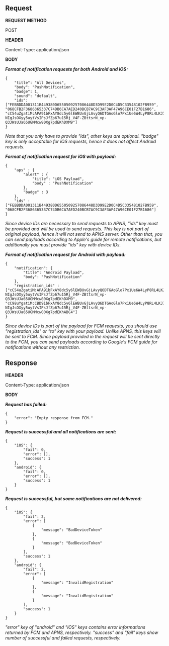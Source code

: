 ## Request ##

**REQUEST METHOD**

POST

**HEADER**

Content-Type: application/json

**BODY**

***Format of notification requests for both Android and iOS:***

<pre><code>{
    "title": "All Devices",
    "body": "PushNotification",
    "badge": 1,
    "sound": "default",
    "ids": ["FEBBDDA001311B449380D6550509257086448D3D99E2D0C4D5C33548102FB959", "068CFB2F3686365337C74DB6CA7AED240BCB7AC9C3AF3AF47A96CE01F27B1686", "cC54uZgatiM:APA91bFxAY8dc5y6lEWBUvGjLAvyQ6DTGAoGlo7Px1Ue6W4LyP8RL4LKJ7w2_KVL-NIgJsOXyy5uytVsIPsJfZp67u15Rj_V4F-ZBttsrN_vp-Q3JWsUJa65UGMMcw80Xg7pdEKhDXM9"]
}</code></pre>

*Note that you only have to provide "ids", other keys are optional. "badge" key is only acceptable for iOS requests, hence it does not affect Android requests.*

***Format of notification request for iOS with payload:***

<pre><code>{
    "aps" : {
        "alert" : {
            "title": "iOS Payload",
            "body" : "PushNotification"
        },
        "badge" : 3
    },
    "ids" : ["FEBBDDA001311B449380D6550509257086448D3D99E2D0C4D5C33548102FB959", "068CFB2F3686365337C74DB6CA7AED240BCB7AC9C3AF3AF47A96CE01F27B1686"]
}</code></pre>

*Since device IDs are necessary to send requests to APNS, "ids" key must be provided and will be used to send requests. This key is not part of original payload, hence it will not send to APNS server. Other than that, you can send payloads according to Apple's guide for remote notifications, but additionally you must provide "ids" key with device IDs.*

***Format of notification request for Android with payload:***

<pre><code>{ 
    "notification": {
        "title": "Android Payload",
        "body": "PushNotification"
    },
    "registration_ids" : ["cC54uZgatiM:APA91bFxAY8dc5y6lEWBUvGjLAvyQ6DTGAoGlo7Px1Ue6W4LyP8RL4LKJ7w2_KVL-NIgJsOXyy5uytVsIPsJfZp67u15Rj_V4F-ZBttsrN_vp-Q3JWsUJa65UGMMcw80Xg7pdEKhDXM9", "cC98uYgatiM:CBD91bFxAY8dc5y6lEWBUvGjLAvyQ6DTGAoGlo7Px1Ue6W4LyP8RL4LKJ7w2_KVL-NIgJsOXyy5uytVsIPsJfZp67u15Rj_V4F-ZBttsrN_vp-Q3JWsUJa65UGMMcw80Xg7pdEKhABC4"]
}</code></pre>

*Since device IDs is part of the payload for FCM requests, you should use "registration_ids" or "to" key with your payload. Unlike APNS, this keys will be sent to FCM. Since payload provided in the request will be sent directly to the FCM, you can send payloads according to Google's FCM guide for notifications without any restriction.*  

## Response ##

**HEADER**

Content-Type: application/json

**BODY**

***Request has failed:***
<pre><code>{
    "error": "Empty response from FCM."
}</code></pre>

***Request is successful and all notifications are sent:***
<pre><code>{
    "iOS": {
        "fail": 0,
        "error": [],
        "success": 1
    },
    "android": {
        "fail": 0,
        "error": [],
        "success": 1
    }
}</code></pre>

***Request is successful, but some notifications are not delivered:***

<pre><code>{
    "iOS": {
        "fail": 2,
        "error": [
            {
                "message": "BadDeviceToken"
            },
            {
                "message": "BadDeviceToken"
            }
        ],
        "success": 1
    },
    "android": {
        "fail": 2,
        "error": [
            {
                "message": "InvalidRegistration"
            },
            {
                "message": "InvalidRegistration"
            }
        ],
        "success": 1
    }
}</code></pre>

*"error" key of "android" and "iOS" keys contains error informations returned by FCM and APNS, respectively.*
*"success" and "fail" keys show number of successful and failed requests, respectively.*
